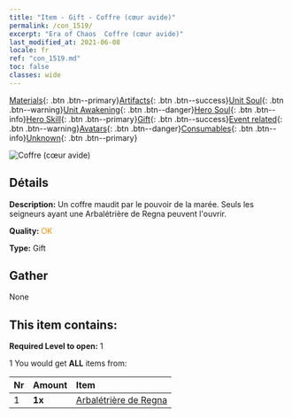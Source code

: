 ```yaml
---
title: "Item - Gift - Coffre (cœur avide)"
permalink: /con_1519/
excerpt: "Era of Chaos  Coffre (cœur avide)"
last_modified_at: 2021-06-08
locale: fr
ref: "con_1519.md"
toc: false
classes: wide
---
```

 [Materials](/ItemsFR/){: .btn .btn--primary}[Artifacts](/ItemsFR/Artifacts/){: .btn .btn--success}[Unit Soul](/ItemsFR/UnitSoul/){: .btn .btn--warning}[Unit Awakening](/ItemsFR/UnitAwakening/){: .btn .btn--danger}[Hero Soul](/ItemsFR/HeroSoul/){: .btn .btn--info}[Hero Skill](/ItemsFR/HeroSkill/){: .btn .btn--primary}[Gift](/ItemsFR/Gift/){: .btn .btn--success}[Event related](/ItemsFR/Events/){: .btn .btn--warning}[Avatars](/ItemsFR/Avatars/){: .btn .btn--danger}[Consumables](/ItemsFR/Consumables/){: .btn .btn--info}[Unknown](/ItemsFR/Unknown/){: .btn .btn--primary}

 ![Coffre (cœur avide)](/images/t/i_907133.png)

## Détails
 **Description:** Un coffre maudit par le pouvoir de la marée. Seuls les seigneurs ayant une Arbalétrière de Regna peuvent l'ouvrir.

 **Quality:** <span style="color: #FF8C00">OK</span>

 **Type:** Gift

## Gather

  None

## This item contains:

 **Required Level to open:** 1

 1 You would get **ALL** items  from:

  | Nr | Amount |     Item    |
  |:---|:-------|:------------|
  | 1 |  **1x** | [Arbalétrière de Regna](/ItemsFR/unt_274/) |  | 
